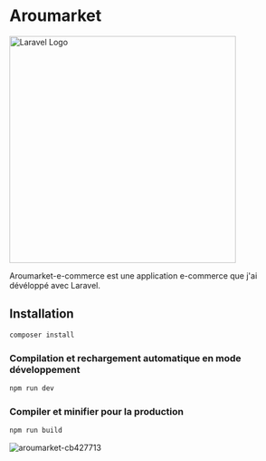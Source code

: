 # Aroumarket

<p><a href="https://laravel.com" target="_blank"><img src="https://raw.githubusercontent.com/laravel/art/master/logo-lockup/5%20SVG/2%20CMYK/1%20Full%20Color/laravel-logolockup-cmyk-red.svg" width="400" alt="Laravel Logo"></a></p>
Aroumarket-e-commerce est une application e-commerce que j'ai dévéloppé avec Laravel.

## Installation
```sh
composer install
```
### Compilation et rechargement automatique en mode développement

```sh
npm run dev
```

### Compiler et minifier pour la production

```sh
npm run build
```
![aroumarket-cb427713](https://user-images.githubusercontent.com/105268379/214247085-00e3813d-f131-4226-9992-cd7f8421dc9f.jpg)
